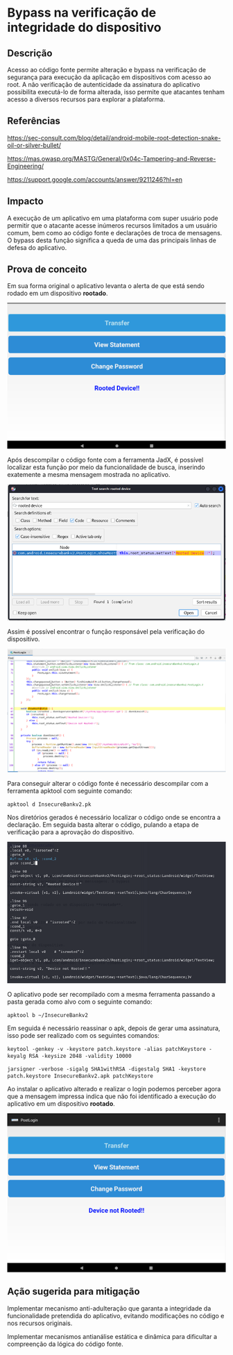 # Bypass na verificação de integridade do dispositivo

## Descrição

Acesso ao código fonte permite alteração e bypass na verificação de segurança para execução da aplicação em dispositivos com acesso ao root. A não verificação de autenticidade da assinatura do aplicativo possibilita executá-lo de forma alterada, isso permite que atacantes tenham acesso a diversos recursos para explorar a plataforma.

## Referências

https://sec-consult.com/blog/detail/android-mobile-root-detection-snake-oil-or-silver-bullet/

https://mas.owasp.org/MASTG/General/0x04c-Tampering-and-Reverse-Engineering/

https://support.google.com/accounts/answer/9211246?hl=en


## Impacto

A execução de um aplicativo em uma plataforma com super usuário pode permitir que o atacante acesse inúmeros recursos limitados a um usuário comum, bem como ao código fonte e declarações de troca de mensagens. O bypass desta função significa a queda de uma das principais linhas de defesa do aplicativo.

## Prova de conceito

Em sua forma original o aplicativo levanta o alerta de que está sendo rodado em um dispositivo **rootado**. 

![rooted_device](.img/rooted_device.png)

Após descompilar o código fonte com a ferramenta JadX, é possível localizar esta função por meio da funcionalidade de busca, inserindo exatemente a mesma mensagem mostrada no aplicativo.

![msg_root](.img/msg_root.png)

Assim é possível encontrar o função responsável pela verificação do dispositivo.

![func_root](.img/func_root.png)

Para conseguir alterar o código fonte é necessário descompilar com a ferramenta apktool com seguinte comando:

```
apktool d InsecureBankv2.pk
```
Nos diretórios gerados é necessário localizar o código onde se encontra a declaração. Em seguida basta alterar o código, pulando a etapa de verificação para a aprovação do dispositivo.

![code_root](.img/code_root.png)

O aplicativo pode ser recompilado com a mesma ferramenta passando a pasta gerada como alvo com o seguinte comando:

```
apktool b ~/InsecureBankv2
```

Em seguida é necessário reassinar o apk, depois de gerar uma assinatura, isso pode ser realizado com os seguintes comandos:

```
keytool -genkey -v -keystore patch.keystore -alias patchKeystore -keyalg RSA -keysize 2048 -validity 10000 
```

```
jarsigner -verbose -sigalg SHA1withRSA -digestalg SHA1 -keystore patch.keystore InsecureBankv2.apk patchKeystore
```

Ao instalar o aplicativo alterado e realizar o login podemos perceber agora que a mensagem impressa indica que não foi identificado a execução do aplicativo em um dispositivo **rootado**.

![not_rooted](.img/not_rooted.png)


## Ação sugerida para mitigação

Implementar mecanismo anti-adulteração que garanta a integridade da funcionalidade pretendida do aplicativo, evitando modificações no código e nos recursos originais.

Implementar mecanismos antianálise estática e dinâmica para dificultar a compreenção da lógica do código fonte.
